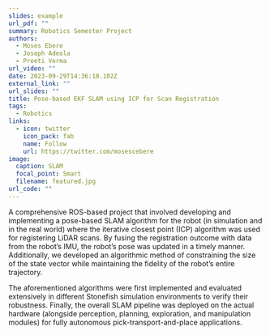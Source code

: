 ```yaml
---
slides: example
url_pdf: ""
summary: R﻿obotics Semester Project
authors:
  - Moses Ebere
  - Joseph Adeola
  - Preeti Verma
url_video: ""
date: 2023-09-29T14:36:18.102Z
external_link: ""
url_slides: ""
title: Pose-based EKF SLAM using ICP for Scan Registration
tags:
  - Robotics
links:
  - icon: twitter
    icon_pack: fab
    name: Follow
    url: https://twitter.com/mosescebere
image:
  caption: SLAM
  focal_point: Smart
  filename: featured.jpg
url_code: ""
---
```

A comprehensive ROS-based project that involved developing and implementing a pose-based SLAM algorithm for the robot (in simulation and in the real world) where the iterative closest point (ICP) algorithm was used for registering LiDAR scans. By fusing the registration outcome with data from the robot’s IMU, the robot’s pose was updated in a timely manner. Additionally, we developed an algorithmic method of constraining the size of the state vector while maintaining the fidelity of the robot’s entire trajectory.



T﻿he aforementioned algorithms were first implemented and evaluated extensively in different Stonefish simulation environments to verify their robustness. Finally, the overall SLAM pipeline was deployed on the actual hardware (alongside perception, planning, exploration, and manipulation modules) for fully autonomous pick-transport-and-place applications.